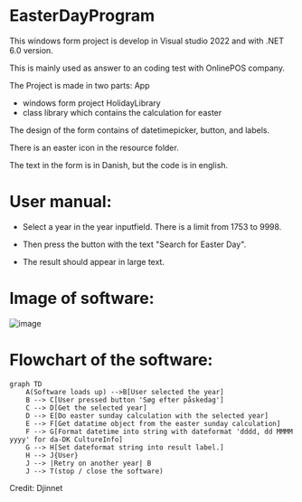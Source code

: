 # EasterDayProgram
This windows form project is develop in Visual studio 2022 and with .NET 6.0 version.

This is mainly used as answer to an coding test with OnlinePOS company.

The Project is made in two parts:
App
- windows form project
HolidayLibrary
- class library which contains the calculation for easter

The design of the form contains of datetimepicker, button, and labels.
 
There is an easter icon in the resource folder.

The text in the form is in Danish, but the code is in english.

# User manual:

* Select a year in the year inputfield. There is a limit from 1753 to 9998.

* Then press the button with the text "Search for Easter Day".

* The result should appear in large text.

# Image of software:
![image](https://user-images.githubusercontent.com/9974608/159710002-f6a8c82e-2539-4286-b76c-5f6040c2bda5.png)


# Flowchart of the software:
```mermaid
graph TD
    A(Software loads up) -->B[User selected the year]
    B --> C[User pressed button 'Søg efter påskedag']
    C --> D[Get the selected year]
    D --> E[Do easter sunday calculation with the selected year]
    E --> F[Get datatime object from the easter sunday calculation]
    F --> G[Format datetime into string with dateformat 'dddd, dd MMMM yyyy' for da-DK CultureInfo]
    G --> H[Set dateformat string into result label.]
    H --> J{User}
    J --> |Retry on another year| B
    J --> T(stop / close the software)
```


Credit: Djinnet
